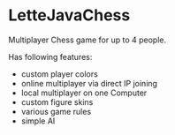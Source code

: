 # LetteJavaChess

Multiplayer Chess game for up to 4 people.

Has following features:
- custom player colors
- online multiplayer via direct IP joining
- local multiplayer on one Computer
- custom figure skins
- various game rules
- simple AI
